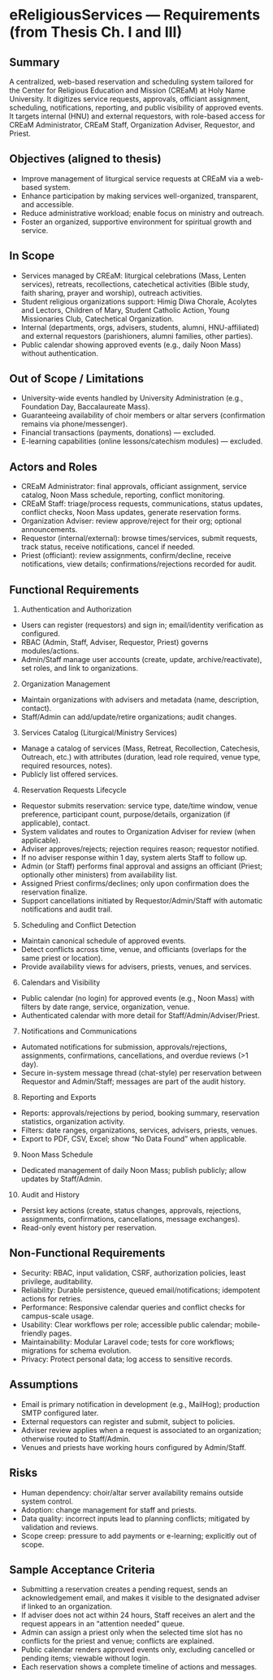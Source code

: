 # eReligiousServices — Requirements (from Thesis Ch. I and III)

## Summary
A centralized, web-based reservation and scheduling system tailored for the Center for Religious Education and Mission (CREaM) at Holy Name University. It digitizes service requests, approvals, officiant assignment, scheduling, notifications, reporting, and public visibility of approved events. It targets internal (HNU) and external requestors, with role-based access for CREaM Administrator, CREaM Staff, Organization Adviser, Requestor, and Priest.

## Objectives (aligned to thesis)
- Improve management of liturgical service requests at CREaM via a web-based system.
- Enhance participation by making services well-organized, transparent, and accessible.
- Reduce administrative workload; enable focus on ministry and outreach.
- Foster an organized, supportive environment for spiritual growth and service.

## In Scope
- Services managed by CREaM: liturgical celebrations (Mass, Lenten services), retreats, recollections, catechetical activities (Bible study, faith sharing, prayer and worship), outreach activities.
- Student religious organizations support: Himig Diwa Chorale, Acolytes and Lectors, Children of Mary, Student Catholic Action, Young Missionaries Club, Catechetical Organization.
- Internal (departments, orgs, advisers, students, alumni, HNU-affiliated) and external requestors (parishioners, alumni families, other parties).
- Public calendar showing approved events (e.g., daily Noon Mass) without authentication.

## Out of Scope / Limitations
- University-wide events handled by University Administration (e.g., Foundation Day, Baccalaureate Mass).
- Guaranteeing availability of choir members or altar servers (confirmation remains via phone/messenger).
- Financial transactions (payments, donations) — excluded.
- E-learning capabilities (online lessons/catechism modules) — excluded.

## Actors and Roles
- CREaM Administrator: final approvals, officiant assignment, service catalog, Noon Mass schedule, reporting, conflict monitoring.
- CREaM Staff: triage/process requests, communications, status updates, conflict checks, Noon Mass updates, generate reservation forms.
- Organization Adviser: review approve/reject for their org; optional announcements.
- Requestor (internal/external): browse times/services, submit requests, track status, receive notifications, cancel if needed.
- Priest (officiant): review assignments, confirm/decline, receive notifications, view details; confirmations/rejections recorded for audit.

## Functional Requirements
1) Authentication and Authorization
- Users can register (requestors) and sign in; email/identity verification as configured.
- RBAC (Admin, Staff, Adviser, Requestor, Priest) governs modules/actions.
- Admin/Staff manage user accounts (create, update, archive/reactivate), set roles, and link to organizations.

2) Organization Management
- Maintain organizations with advisers and metadata (name, description, contact).
- Staff/Admin can add/update/retire organizations; audit changes.

3) Services Catalog (Liturgical/Ministry Services)
- Manage a catalog of services (Mass, Retreat, Recollection, Catechesis, Outreach, etc.) with attributes (duration, lead role required, venue type, required resources, notes).
- Publicly list offered services.

4) Reservation Requests Lifecycle
- Requestor submits reservation: service type, date/time window, venue preference, participant count, purpose/details, organization (if applicable), contact.
- System validates and routes to Organization Adviser for review (when applicable).
- Adviser approves/rejects; rejection requires reason; requestor notified.
- If no adviser response within 1 day, system alerts Staff to follow up.
- Admin (or Staff) performs final approval and assigns an officiant (Priest; optionally other ministers) from availability list.
- Assigned Priest confirms/declines; only upon confirmation does the reservation finalize.
- Support cancellations initiated by Requestor/Admin/Staff with automatic notifications and audit trail.

5) Scheduling and Conflict Detection
- Maintain canonical schedule of approved events.
- Detect conflicts across time, venue, and officiants (overlaps for the same priest or location).
- Provide availability views for advisers, priests, venues, and services.

6) Calendars and Visibility
- Public calendar (no login) for approved events (e.g., Noon Mass) with filters by date range, service, organization, venue.
- Authenticated calendar with more detail for Staff/Admin/Adviser/Priest.

7) Notifications and Communications
- Automated notifications for submission, approvals/rejections, assignments, confirmations, cancellations, and overdue reviews (>1 day).
- Secure in-system message thread (chat-style) per reservation between Requestor and Admin/Staff; messages are part of the audit history.

8) Reporting and Exports
- Reports: approvals/rejections by period, booking summary, reservation statistics, organization activity.
- Filters: date ranges, organizations, services, advisers, priests, venues.
- Export to PDF, CSV, Excel; show “No Data Found” when applicable.

9) Noon Mass Schedule
- Dedicated management of daily Noon Mass; publish publicly; allow updates by Staff/Admin.

10) Audit and History
- Persist key actions (create, status changes, approvals, rejections, assignments, confirmations, cancellations, message exchanges).
- Read-only event history per reservation.

## Non-Functional Requirements
- Security: RBAC, input validation, CSRF, authorization policies, least privilege, auditability.
- Reliability: Durable persistence, queued email/notifications; idempotent actions for retries.
- Performance: Responsive calendar queries and conflict checks for campus-scale usage.
- Usability: Clear workflows per role; accessible public calendar; mobile-friendly pages.
- Maintainability: Modular Laravel code; tests for core workflows; migrations for schema evolution.
- Privacy: Protect personal data; log access to sensitive records.

## Assumptions
- Email is primary notification in development (e.g., MailHog); production SMTP configured later.
- External requestors can register and submit, subject to policies.
- Adviser review applies when a request is associated to an organization; otherwise routed to Staff/Admin.
- Venues and priests have working hours configured by Admin/Staff.

## Risks
- Human dependency: choir/altar server availability remains outside system control.
- Adoption: change management for staff and priests.
- Data quality: incorrect inputs lead to planning conflicts; mitigated by validation and reviews.
- Scope creep: pressure to add payments or e-learning; explicitly out of scope.

## Sample Acceptance Criteria
- Submitting a reservation creates a pending request, sends an acknowledgement email, and makes it visible to the designated adviser if linked to an organization.
- If adviser does not act within 24 hours, Staff receives an alert and the request appears in an “attention needed” queue.
- Admin can assign a priest only when the selected time slot has no conflicts for the priest and venue; conflicts are explained.
- Public calendar renders approved events only, excluding cancelled or pending items; viewable without login.
- Each reservation shows a complete timeline of actions and messages.
